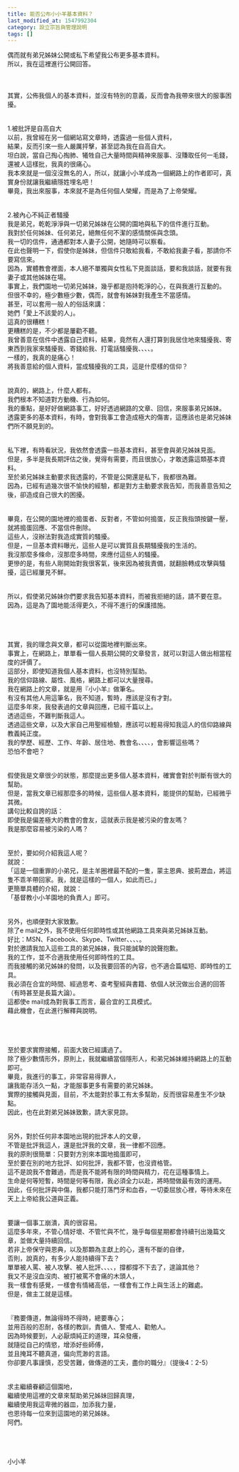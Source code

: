 ```yaml
---
title: 能否公布小小羊基本資料？
last_modified_at: 1547992304
category: 設立宗旨與管理說明
tags: []
---
```


<p>偶而就有弟兄姊妹公開或私下希望我公布更多基本資料。<br/>所以，我在這裡進行公開回答。<br/><!--more--><br/><br/><br/>其實，公佈我個人的基本資料，並沒有特別的意義，反而會為我帶來很大的服事困擾。<br/><br/><br/>1.被批評是自高自大<br/>以前，我曾經在另一個網站寫文章時，透露過一些個人資料，<br/>結果，反而引來一些人嚴厲抨擊，甚至認為我在自高自大。<br/>坦白說，當自己掏心掏肺、犧牲自己大量時間與精神來服事、沒賺取任何一毛錢，還被人這樣批，我真的很痛心。<br/>我本來就是一個沒沒無名的人，所以，就讓小小羊成為一個網路上的作者即可，真實身份就讓我繼續隱姓埋名吧！<br/>畢竟，我出來服事，本來就不是為任何個人榮耀，而是為了上帝榮耀。<br/><br/><br/>2.被內心不純正者騷擾<br/>我是弟兄，乾乾淨淨與一切弟兄姊妹在公開的園地與私下的信件進行互動。<br/>我對於任何姊妹、任何弟兄，絕無任何不潔的感情關係與念頭。<br/>我一切的信件，通通都對本人妻子公開，她隨時可以察看。<br/>在此也聲明一下，假使你是姊妹，但信件只敢給我看，不敢給我妻子看，那請你不要寫信來。<br/>因為，實體教會裡面，本人絕不單獨與女性私下見面談話，要和我談話，就要有我妻子或其他姊妹在場。<br/>事實上，我們園地一切弟兄姊妹，幾乎都是抱持乾淨的心，在與我進行互動的。<br/>但很不幸的，極少數極少數，偶而，就會有姊妹對我產生不當感情。<br/>甚至，可以套用一般人的俗話來講：<br/>她們「愛上不該愛的人」。<br/>這真的很糟糕！<br/>更糟糕的是，不少都是屢勸不聽。<br/>我曾善意在信件中透露自己資料，結果，竟然有人還打算到我居住地來騷擾我、寄東西到我家來騷擾我、寄錢給我、打電話騷擾我、、、、。<br/>一樣的，我真的是痛心！<br/>將我善意給的個人資料，當成騷擾我的工具，這是什麼樣的信仰？<br/><br/><br/>說真的，網路上，什麼人都有。<br/>我們根本不知道對方動機、行為如何。<br/>我的重點，是好好做網路事工，好好透過網路的文章、回信，來服事弟兄姊妹。<br/>透露更多的基本資料，有時，會對我事工會造成極大的傷害，這應該也是弟兄姊妹們所不願見到的。<br/><br/><br/>私下裡，有時看狀況，我依然會透露一些基本資料，甚至會與弟兄姊妹見面。<br/>但是，多半是我長期評估之後，覺得有需要，而且很放心，才敢透露這類基本資料。<br/>至於弟兄姊妹主動要求我透露的，不管是公開還是私下，我都很為難。<br/>因為，已經有過幾次很不愉快的經驗，都是對方主動要求我告知，而我善意告知之後，卻造成自己很大的困擾。<br/><br/><br/>畢竟，在公開的園地裡的搗蛋者、反對者，不管如何搗蛋，反正我指頭按鍵一壓，就將搗蛋回應、不當信件刪除。<br/>這些人，沒辦法對我造成實質的騷擾。<br/>但是，一旦基本資料曝光，這些人是可以實質且長期騷擾我的生活的。<br/>我沒那麼多條命，沒那麼多時間，來應付這些人的騷擾。<br/>更慘的是，有些人剛開始對我很客氣，後來因為被我責備，就翻臉轉成攻擊與騷擾，這已經屢見不鮮。<br/><br/><br/>所以，假使弟兄姊妹你們要求我告知基本資料，而被我拒絕的話，請不要在意。<br/>因為，這是為了園地能活得更久，不得不進行的保護措施。<br/><br/><br/><br/><br/>其實，我的理念與文章，都可以從園地裡判斷出來。<br/>事實上，在網路上，單單看一個人長期公開的文章發言，就可以對這人做出相當程度的評價了。<br/>這部分，即使知道我個人基本資料，也沒特別幫助。<br/>我的信仰路線、屬性、風格，網路上都可以大量搜尋。<br/>我在網路上的文章，就是用『小小羊』做筆名。<br/>有沒有其他人用這筆名，我不知道，暫時，應該是沒有才對。<br/>這麼多年來，我發表過的文章與回應，已經千篇以上。<br/>透過這些，不難判斷我這人。<br/>透過這些文章，以及大家自己用聖經檢驗，應該可以輕易得知我這人的信仰路線與教義純正度。<br/>我的學歷、經歷、工作、年齡、居住地、教會名、、、、，會影響這些嗎？<br/>恐怕不會吧？<br/><br/><br/>假使我是文章很少的狀態，那麼提出更多個人基本資料，確實會對於判斷有很大的幫助。<br/>但是，當我文章已經那麼多的時候，這些個人基本資料，能提供的幫助，已經微乎其微。<br/>講句比較自誇的話：<br/>即使我是偏差極大的教會的會友，這就表示我是被污染的會友嗎？<br/>我是那麼容易被污染的人嗎？<br/><br/><br/>至於，要如何介紹我這人呢？<br/>就說：<br/>「這是一個重罪的小弟兄，是主羊圈裡最不配的一隻，蒙主恩典、披荊瀝血，將這隻不乖羊帶回家。我，就是這樣的一個人，如此而已。」<br/>更簡單具體的介紹，就說：<br/>「基督教小小羊園地的負責人」即可。<br/><br/><br/>另外，也順便對大家致歉。<br/>除了e mail之外，我不使用任何即時性或其他網路工具來與弟兄姊妹互動。<br/>好比：MSN、Facebook、Skype、Twitter、、、、。<br/>對於邀請我加入這些工具的弟兄姊妹，我只能誠摯的說聲抱歉。<br/>我的工作，並不合適我使用任何即時性的工具。<br/>而我接觸的弟兄姊妹的發問，以及我要回答的內容，也不適合篇幅短、即時性的工具。<br/>我必須在合宜的時間、經過思考、查考聖經與書籍、依個人狀況做出合適的回答（有時甚至是長篇大論）。<br/>這都使e mail成為對我事工而言，最合宜的工具模式。<br/>藉此機會，在此進行解釋與說明。<br/><br/><br/><br/><br/>至於要求實際接觸，前面大致已經講過了。<br/>除了極少數情形外，原則上，我就繼續當個隱形人，和弟兄姊妹維持網路上的互動即可。<br/>畢竟，我進行的事工，非常容易得罪人，<br/>讓我能存活久一點，才能服事更多有需要的弟兄姊妹。<br/>實際的接觸與見面，目前，不太能對於事工有太多幫助，反而很容易產生不少缺點。<br/>因此，也在此對弟兄姊妹致歉，請大家見諒。<br/><br/><br/>另外，對於任何非本園地出現的批評本人的文章，<br/>不管是批評我這人，還是批評我的文章，我一律都不回應。<br/>我的原則很簡單：只要對方別來本園地搗蛋即可，<br/>至於要在別的地方批評、如何批評，我都不管，也沒資格管。<br/>這不是說我不會難過，而是我不能將有限的時間與精力，花在這種事情上。<br/>生命是何等短暫，時間是何等有限，我必須全力以赴，將時間做最有效的運用。<br/>因此，任何批評與中傷，我都只能打落門牙和血吞，一切委屈放心裡，等待未來在天上上帝給我公道與正義。<br/><br/><br/>要讓一個事工崩潰，真的很容易。<br/>這麼多年來，不管心情好壞、不管忙與不忙，幾乎每個星期都會持續刊出幾篇文章，並做大量持續回信。<br/>若非上帝保守與恩典，以及那顆為主獻上的心，還有不斷的自律，<br/>否則，說真的，有多少人能持續得下去？<br/>單單被人罵、被人攻擊、被人批評、、、、，撐都撐不下去了，遑論其他？<br/>我又不是沒血沒肉、被打被罵不會痛的木頭人，<br/>我一樣會有感覺，一樣會有情緒高低，一樣會有工作上與生活上的難處。<br/>但是，做主工就是這樣。<br/><br/><br/>『務要傳道，無論得時不得時，總要專心；<br/>並用百般的忍耐，各樣的教訓，責備人、警戒人、勸勉人。<br/>因為時候要到，人必厭煩純正的道理，耳朵發癢，<br/>就隨從自己的情慾，增添好些師傅，<br/>並且掩耳不聽真道，偏向荒渺的言語。<br/>你卻要凡事謹慎，忍受苦難，做傳道的工夫，盡你的職分』（提後4：2-5）<br/><br/><br/>求主繼續眷顧這個園地，<br/>繼續使用這裡的文章來幫助弟兄姊妹回歸真理，<br/>繼續使用我這卑微的器皿，加添我力量，<br/>也恩待每一位來到這園地的弟兄姊妹。<br/>阿們。<br/><br/><br/><br/><br/>小小羊<br/><br/><br/><br/><br/><br/><br/><br/><br/> <br/><br/>
</p>
